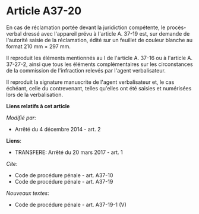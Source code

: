# Article A37-20

En cas de réclamation portée devant la juridiction compétente, le procès-verbal dressé avec l'appareil prévu à l'article A.
37-19 est, sur demande de l'autorité saisie de la réclamation, édité sur un feuillet de couleur blanche au format 210 mm ×
297 mm. 

Il reproduit les éléments mentionnés au I        de l'article A. 37-16 ou à l'article A. 37-27-2, ainsi que tous les éléments
complémentaires sur les circonstances de la commission de l'infraction relevés par l'agent verbalisateur. 

Il reproduit la signature manuscrite de l'agent verbalisateur et, le cas échéant, celle du contrevenant, telles qu'elles ont
été saisies et numérisées lors de la verbalisation.

**Liens relatifs à cet article**

_Modifié par_:

  - Arrêté du 4 décembre 2014 - art. 2

**Liens**:

  - TRANSFERE: Arrêté du 20 mars 2017 - art. 1

_Cite_:

  - Code de procédure pénale - art. A37-10
  - Code de procédure pénale - art. A37-19

_Nouveaux textes_:

  - Code de procédure pénale - art. A37-19-1 (V)
